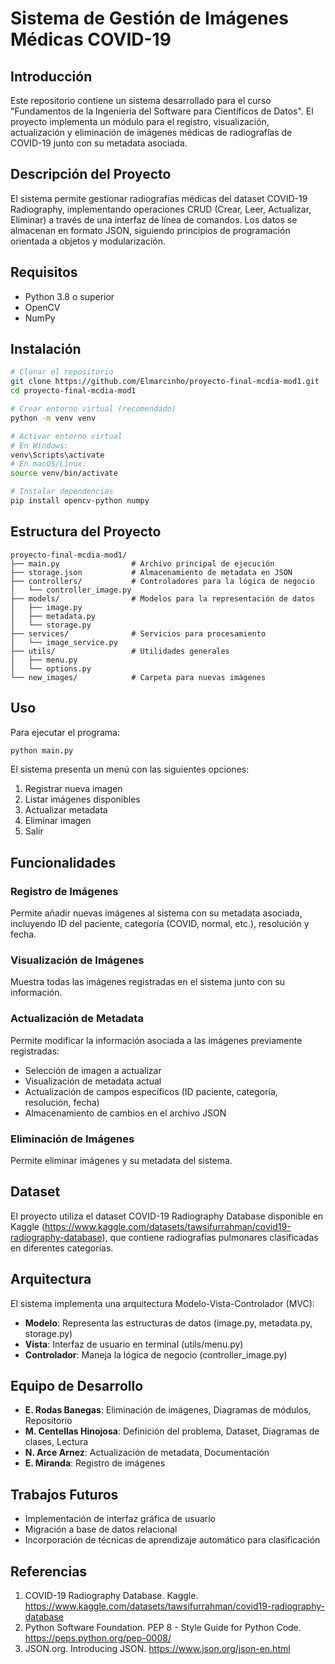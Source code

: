# Sistema de Gestión de Imágenes Médicas COVID-19

## Introducción
Este repositorio contiene un sistema desarrollado para el curso "Fundamentos de la Ingeniería del Software para Científicos de Datos". El proyecto implementa un módulo para el registro, visualización, actualización y eliminación de imágenes médicas de radiografías de COVID-19 junto con su metadata asociada.

## Descripción del Proyecto
El sistema permite gestionar radiografías médicas del dataset COVID-19 Radiography, implementando operaciones CRUD (Crear, Leer, Actualizar, Eliminar) a través de una interfaz de línea de comandos. Los datos se almacenan en formato JSON, siguiendo principios de programación orientada a objetos y modularización.

## Requisitos
- Python 3.8 o superior
- OpenCV
- NumPy

## Instalación

```bash
# Clonar el repositorio
git clone https://github.com/Elmarcinho/proyecto-final-mcdia-mod1.git
cd proyecto-final-mcdia-mod1

# Crear entorno virtual (recomendado)
python -m venv venv

# Activar entorno virtual
# En Windows:
venv\Scripts\activate
# En macOS/Linux:
source venv/bin/activate

# Instalar dependencias
pip install opencv-python numpy
```

## Estructura del Proyecto

```
proyecto-final-mcdia-mod1/
├── main.py                # Archivo principal de ejecución
├── storage.json           # Almacenamiento de metadata en JSON
├── controllers/           # Controladores para la lógica de negocio
│   └── controller_image.py
├── models/                # Modelos para la representación de datos
│   ├── image.py
│   ├── metadata.py
│   └── storage.py
├── services/              # Servicios para procesamiento
│   └── image_service.py
├── utils/                 # Utilidades generales
│   ├── menu.py
│   └── options.py
└── new_images/            # Carpeta para nuevas imágenes
```

## Uso

Para ejecutar el programa:

```bash
python main.py
```

El sistema presenta un menú con las siguientes opciones:
1. Registrar nueva imagen
2. Listar imágenes disponibles
3. Actualizar metadata
4. Eliminar imagen
5. Salir

## Funcionalidades

### Registro de Imágenes
Permite añadir nuevas imágenes al sistema con su metadata asociada, incluyendo ID del paciente, categoría (COVID, normal, etc.), resolución y fecha.

### Visualización de Imágenes
Muestra todas las imágenes registradas en el sistema junto con su información.

### Actualización de Metadata
Permite modificar la información asociada a las imágenes previamente registradas:
- Selección de imagen a actualizar
- Visualización de metadata actual
- Actualización de campos específicos (ID paciente, categoría, resolución, fecha)
- Almacenamiento de cambios en el archivo JSON

### Eliminación de Imágenes
Permite eliminar imágenes y su metadata del sistema.

## Dataset
El proyecto utiliza el dataset COVID-19 Radiography Database disponible en Kaggle (https://www.kaggle.com/datasets/tawsifurrahman/covid19-radiography-database), que contiene radiografías pulmonares clasificadas en diferentes categorías.

## Arquitectura
El sistema implementa una arquitectura Modelo-Vista-Controlador (MVC):
- **Modelo**: Representa las estructuras de datos (image.py, metadata.py, storage.py)
- **Vista**: Interfaz de usuario en terminal (utils/menu.py)
- **Controlador**: Maneja la lógica de negocio (controller_image.py)

## Equipo de Desarrollo
- **E. Rodas Banegas**: Eliminación de imágenes, Diagramas de módulos, Repositorio
- **M. Centellas Hinojosa**: Definición del problema, Dataset, Diagramas de clases, Lectura
- **N. Arce Arnez**: Actualización de metadata, Documentación
- **E. Miranda**: Registro de imágenes

## Trabajos Futuros
- Implementación de interfaz gráfica de usuario
- Migración a base de datos relacional
- Incorporación de técnicas de aprendizaje automático para clasificación

## Referencias
1. COVID-19 Radiography Database. Kaggle. https://www.kaggle.com/datasets/tawsifurrahman/covid19-radiography-database
2. Python Software Foundation. PEP 8 - Style Guide for Python Code. https://peps.python.org/pep-0008/
3. JSON.org. Introducing JSON. https://www.json.org/json-en.html